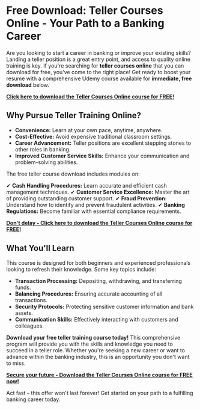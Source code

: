 # Free Download: Teller Courses Online - Your Path to a Banking Career

Are you looking to start a career in banking or improve your existing skills? Landing a teller position is a great entry point, and access to quality online training is key. If you're searching for **teller courses online** that you can download for free, you've come to the right place! Get ready to boost your resume with a comprehensive Udemy course available for **immediate, free download** below.

[**Click here to download the Teller Courses Online course for FREE!**](https://udemywork.com/teller-courses-online)

## Why Pursue Teller Training Online?

*   **Convenience:** Learn at your own pace, anytime, anywhere.
*   **Cost-Effective:** Avoid expensive traditional classroom settings.
*   **Career Advancement:** Teller positions are excellent stepping stones to other roles in banking.
*   **Improved Customer Service Skills:** Enhance your communication and problem-solving abilities.

The free teller course download includes modules on:

✔ **Cash Handling Procedures:** Learn accurate and efficient cash management techniques.
✔ **Customer Service Excellence:** Master the art of providing outstanding customer support.
✔ **Fraud Prevention:** Understand how to identify and prevent fraudulent activities.
✔ **Banking Regulations:** Become familiar with essential compliance requirements.

[**Don't delay - Click here to download the Teller Courses Online course for FREE!**](https://udemywork.com/teller-courses-online)

## What You'll Learn

This course is designed for both beginners and experienced professionals looking to refresh their knowledge. Some key topics include:

*   **Transaction Processing:** Depositing, withdrawing, and transferring funds.
*   **Balancing Procedures:** Ensuring accurate accounting of all transactions.
*   **Security Protocols:** Protecting sensitive customer information and bank assets.
*   **Communication Skills:** Effectively interacting with customers and colleagues.

**Download your free teller training course today!** This comprehensive program will provide you with the skills and knowledge you need to succeed in a teller role. Whether you're seeking a new career or want to advance within the banking industry, this is an opportunity you don't want to miss.

[**Secure your future - Download the Teller Courses Online course for FREE now!**](https://udemywork.com/teller-courses-online)

Act fast – this offer won't last forever! Get started on your path to a fulfilling banking career today.
